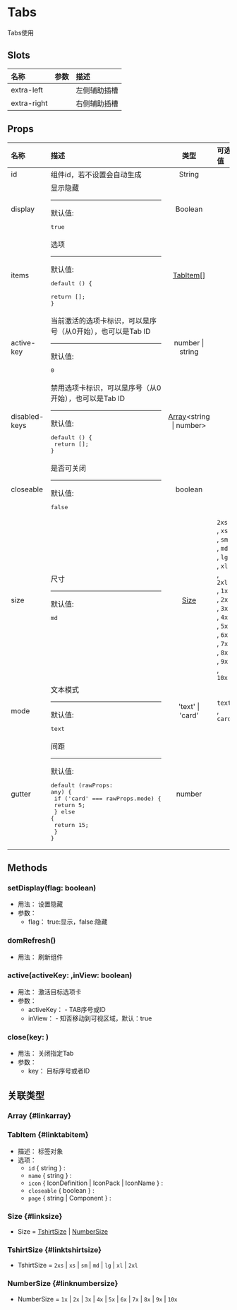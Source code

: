 # Tabs


Tabs使用

## Slots


<div class="slots">

| 名称        | 参数 | 描述         |
| :---------- | :--- | :----------- |
| extra-left  |      | 左侧辅助插槽 |
| extra-right |      | 右侧辅助插槽 |

</div>



## Props


<div class="props">

| 名称          | 描述                                                                                                                                                      |                     类型                    | 可选值                                                                                                                  |
| :------------ | :-------------------------------------------------------------------------------------------------------------------------------------------------------- | :-----------------------------------------: | :---------------------------------------------------------------------------------------------------------------------- |
| id            | 组件id，若不设置会自动生成                                                                                                                                |                    String                   |                                                                                                                         |
| display       | 显示隐藏<hr>默认值:<br><pre>true</pre>                                                                                                                    |                   Boolean                   |                                                                                                                         |
| items         | 选项<hr>默认值:<br><pre>default () {<br>  return [];<br>}</pre>                                                                                           |          [TabItem](#linktabitem)[]          |                                                                                                                         |
| active-key    | 当前激活的选项卡标识，可以是序号（从0开始），也可以是Tab ID<hr>默认值:<br><pre>0</pre>                                                                    |               number \| string              |                                                                                                                         |
| disabled-keys | 禁用选项卡标识，可以是序号（从0开始），也可以是Tab ID<hr>默认值:<br><pre>default () {<br>  return [];<br>}</pre>                                          | [Array](#linkarray)&lt;string \| number&gt; |                                                                                                                         |
| closeable     | 是否可关闭<hr>默认值:<br><pre>false</pre>                                                                                                                 |                   boolean                   |                                                                                                                         |
| size          | 尺寸<hr>默认值:<br><pre>md</pre>                                                                                                                          |              [Size](#linksize)              | `2xs` , `xs` , `sm` , `md` , `lg` , `xl` , `2xl` , `1x` , `2x` , `3x` , `4x` , `5x` , `6x` , `7x` , `8x` , `9x` , `10x` |
| mode          | 文本模式<hr>默认值:<br><pre>text</pre>                                                                                                                    |       &#39;text&#39; \| &#39;card&#39;      | `text` , `card`                                                                                                         |
| gutter        | 间距<hr>默认值:<br><pre>default (rawProps: any) {<br>  if ('card' === rawProps.mode) {<br>    return 5;<br>  } else {<br>    return 15;<br>  }<br>}</pre> |                    number                   |                                                                                                                         |

</div>



## Methods

### setDisplay(flag: boolean)
- 用法： 设置隐藏
- 参数：
	 - flag： true:显示，false:隐藏

### domRefresh()
- 用法： 刷新组件

### active(activeKey: ,inView: boolean)
- 用法： 激活目标选项卡
- 参数：
	 - activeKey： - TAB序号或ID
	 - inView： - 知否移动到可视区域，默认：true

### close(key: )
- 用法： 关闭指定Tab
- 参数：
	 - key： 目标序号或者ID

## 关联类型



### Array {#linkarray}


### TabItem {#linktabitem}

- 描述： 标签对象
- 选项：
	 - `id` { string } : 
	 - `name` { string } : 
	 - `icon` { IconDefinition \| IconPack \| IconName } : 
	 - `closeable` { boolean } : 
	 - `page` { string \| Component } : 

### Size {#linksize}

- Size = 	 [TshirtSize](#linktshirtsize) \| [NumberSize](#linknumbersize)

### TshirtSize {#linktshirtsize}

- TshirtSize = 	 `2xs` \| `xs` \| `sm` \| `md` \| `lg` \| `xl` \| `2xl`

### NumberSize {#linknumbersize}

- NumberSize = 	 `1x` \| `2x` \| `3x` \| `4x` \| `5x` \| `6x` \| `7x` \| `8x` \| `9x` \| `10x`